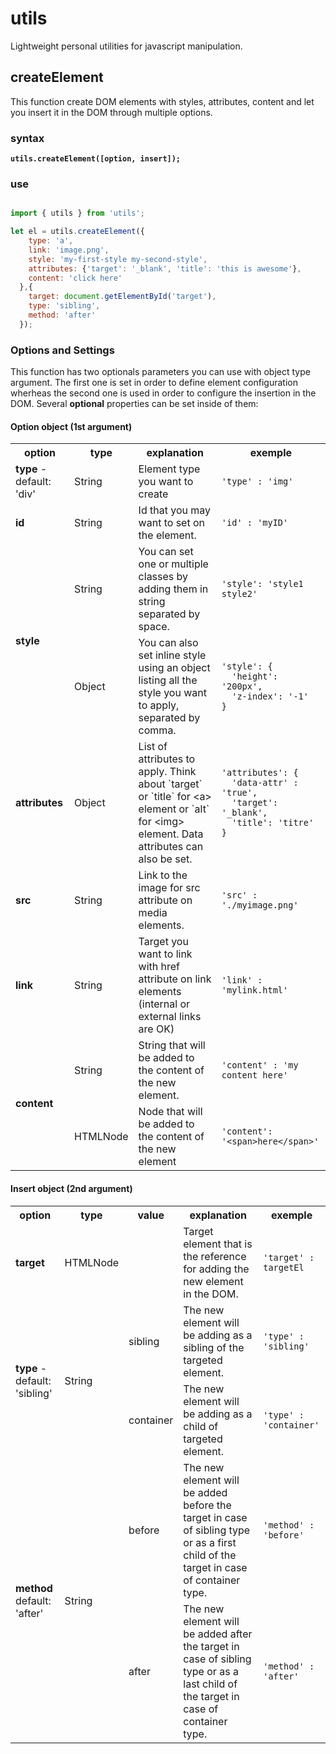 # utils
Lightweight personal utilities for javascript manipulation.

## createElement
This function create DOM elements with styles, attributes, content and let you insert it in the DOM through multiple options.

### syntax
**``` utils.createElement([option, insert]); ```**

### use

```javascript

import { utils } from 'utils';

let el = utils.createElement({
    type: 'a',
    link: 'image.png',
    style: 'my-first-style my-second-style',
    attributes: {'target': '_blank', 'title': 'this is awesome'},
    content: 'click here'
  },{
    target: document.getElementById('target'),
    type: 'sibling',
    method: 'after'
  });

```

### Options and Settings
This function has two optionals parameters you can use with object type argument. 
The first one is set in order to define element configuration wherheas the second one is used in order to configure the insertion in the DOM. Several **optional** properties can be set inside of them:

#### Option object (1st argument)

<div class="tg-wrap"><table>
  <tr>
    <th>option</th>
    <th>type</th>
    <th>explanation</th>
    <th>exemple</th>
  </tr>
  <tr valign="middle">
    <td><b>type</b> - default: 'div'</td>
    <td>String</td>
    <td>Element type you want to create</td>
    <td valign="middle"><pre><code>'type' : 'img'</code></pre></td>
  </tr>
  <tr valign="middle">
    <td><b>id</b></td>
    <td>String</td>
    <td>Id that you may want to set on the element.</td>
    <td valign="middle"><pre><code>'id' : 'myID'</code></pre></td>
  </tr>
  <tr valign="middle">
    <td rowspan="2"><b>style</b></td>
    <td>String</td>
    <td>You can set one or multiple classes by adding them in string separated by space.</td>
    <td valign="middle"><pre><code>'style': 'style1 style2'</code></pre></td>
  </tr>
  <tr valign="middle">
    <td>Object</td>
    <td>You can also set inline style using an object listing all the style you want to apply, separated by comma.</td>
    <td valign="middle">
<pre><code>'style': {
  'height': '200px', 
  'z-index': '-1'
}</code></pre></td>
  </tr>
  <tr valign="middle">
    <td><b>attributes</b></td>
    <td>Object</td>
    <td>List of attributes to apply. Think about `target` or `title` for &lt;a&gt; element or `alt` for &lt;img&gt; element. Data attributes can also be set.</td>
    <td valign="middle">
<pre><code>'attributes': {
  'data-attr' : 'true',
  'target': '_blank',
  'title': 'titre'
}</code></td>
  </tr>
  <tr valign="middle">
    <td><b>src</b></td>
    <td>String</td>
    <td>Link to the image for src attribute on media elements.</td>
    <td valign="middle"><pre><code>'src' : './myimage.png'</code></pre></td>
  </tr>
  <tr>
    <td><b>link</b></td>
    <td>String</td>
    <td>Target you want to link with href attribute on link elements (internal or external links are OK)</td>
    <td valign="middle"><pre><code>'link' : 'mylink.html'</code></pre></td>
  </tr>
  <tr valign="middle">
    <td rowspan="2"><b>content</b></td>
    <td>String</td>
    <td>String that will be added to the content of the new element.</td>
      <td valign="middle"><pre><code>'content' : 'my content here'</code></pre></td>
  </tr>
  <tr valign="middle">
    <td>HTMLNode</td>
    <td>Node that will be added to the content of the new element</td>
    <td valign="middle"><pre><code>'content': '&lt;span&gt;here&lt;/span&gt;'</code></pre></td>
  </tr>
</table></div>

 
#### Insert object (2nd argument)
<div class="tg-wrap"><table>
  <tr>
    <th>option</th>
    <th>type</th>
    <th>value</th>
    <th>explanation</th>
    <th>exemple</th>
  </tr>
  <tr>
    <td><b>target</b></td>
    <td>HTMLNode</td>
    <td></td>
    <td>Target element that is the reference for adding the new element in the DOM.</td>
      <td valign="middle"><pre><code>'target' : targetEl</code></pre></td>
  </tr>
  <tr>
    <td rowspan="2"><b>type</b> - default: 'sibling'</td>
    <td rowspan="2">String</td>
    <td>sibling</td>
    <td>The new element will be adding as a sibling of the targeted element.</td>
      <td valign="middle"><pre><code>'type' : 'sibling'</code></pre></td>
  </tr>
  <tr>
    <td>container</td>
    <td>The new element will be adding as a child of targeted element.</td>
    <td valign="middle"><pre><code>'type' : 'container'</code></pre></td>
  </tr>
  <tr>
    <td rowspan="2"><b>method</b> default: 'after'</td>
    <td rowspan="2">String</td>
    <td>before</td>
    <td>The new element will be added before the target in case of sibling type or as a first child of the target in case of container type.</td>
    <td valign="middle"><pre><code>'method' : 'before'</code></pre></td>
  </tr>
  <tr>
    <td>after</td>
    <td>The new element will be added after the target in case of sibling type or as a last child of the target in case of container type.</td>
    <td valign="middle"><pre><code>'method' : 'after'</code></pre></td>
  </tr>
</table></div>

